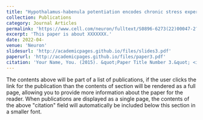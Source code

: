 ```yaml
---
title: "Hypothalamus-habenula potentiation encodes chronic stress experience and drives depression onset"
collection: Publications
category: Journal Articles
permalink: 'https://www.cell.com/neuron/fulltext/S0896-6273(22)00047-2?_returnURL=https%3A%2F%2Flinkinghub.elsevier.com%2Fretrieve%2Fpii%2FS0896627322000472%3Fshowall%3Dtrue'
excerpt: 'This paper is about XXXXXXX.'
date: 2022-04-
venue: 'Neuron'
slidesurl: 'http://academicpages.github.io/files/slides3.pdf'
paperurl: 'http://academicpages.github.io/files/paper3.pdf'
citation: 'Your Name, You. (2015). &quot;Paper Title Number 3.&quot; <i>Journal 1</i>. 1(3).'
---
```


The contents above will be part of a list of publications, if the user clicks the link for the publication than the contents of section will be rendered as a full page, allowing you to provide more information about the paper for the reader. When publications are displayed as a single page, the contents of the above "citation" field will automatically be included below this section in a smaller font.
